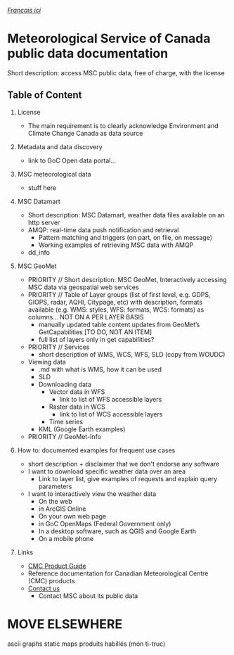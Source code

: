 _[Français ici](readme_fr.md)_


# Meteorological Service of Canada public data documentation

Short description: access MSC public data, free of charge, with the license 

## Table of Content
1. License
    * The main requirement is to clearly acknowledge Environment and Climate Change Canada as data source
2. Metadata and data discovery
    * link to GoC Open data portal... 

3. MSC meteorological data
    * stuff here
    
4. MSC Datamart
    * Short description: MSC Datamart, weather data files available on an http server
    * AMQP: real-time data push notification and retrieval
      * Pattern matching and triggers (on part, on file, on message)
      * Working examples of retrieving MSC data with AMQP
    * dd_info
5. MSC GeoMet
    * PRIORITY // Short description: MSC GeoMet, Interactively accessing MSC data via geospatial web services
    * PRIORITY // Table of Layer groups (list of first level, e.g. GDPS, GIOPS, radar, AQHI, Citypage, etc) with description, formats available (e.g. WMS: styles, WFS: formats, WCS: formats) as columns... NOT ON A PER LAYER BASIS
	    - manually updated table content updates from GeoMet’s GetCapabilities [TO DO, NOT AN ITEM]
	    - full list of layers only in get capabilities?
    * PRIORITY // Services
	    - short description of WMS, WCS, WFS, SLD (copy from WOUDC)
    * Viewing data
	    - .md with what is WMS, how it can be used
	    - SLD
	    - Downloading data
		    - Vector data in WFS 
			    - link to list of WFS accessible layers 
		    - Raster data in WCS
			    - link to list of WCS accessible layers 
		    - Time series
	    - KML (Google Earth examples)
    * PRIORITY // GeoMet-Info
6. How to: documented examples for frequent use cases 
    * short description + disclaimer that we don't endorse any software
    * I want to download specific weather data over an area
	    - Link to layer list, give examples of requests and explain query parameters 
    * I want to interactively view the weather data
	    - On the web
	    - in ArcGIS Online
        - On your own web page
	    - in GoC OpenMaps (Federal Government only)
	    - In a desktop software, such as QGIS and Google Earth
	    - On a mobile phone
7. Links
    - [CMC Product Guide](http://collaboration.cmc.ec.gc.ca/cmc/cmoi/product_guide/index_e.html)
	-  Reference documentation for Canadian Meteorological Centre (CMC) products
    - [Contact us](http://weather.gc.ca/mainmenu/contact_us_e.html)
        - Contact MSC about its public data

# MOVE ELSEWHERE
ascii
graphs
static maps
produits habillés (mon ti-truc)


